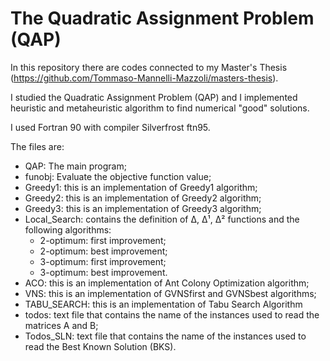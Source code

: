 # The Quadratic Assignment Problem (QAP)

In this repository there are codes connected to my Master's Thesis (https://github.com/Tommaso-Mannelli-Mazzoli/masters-thesis).

I studied the Quadratic Assignment Problem (QAP) and I implemented heuristic and metaheuristic algorithm to find numerical "good" solutions.

I used Fortran 90 with compiler  Silverfrost ftn95.


The files are:

* QAP: The main program;
* funobj: Evaluate the objective function value;
* Greedy1: this is an implementation of Greedy1 algorithm;
* Greedy2: this is an implementation of Greedy2 algorithm;
* Greedy3: this is an implementation of Greedy3 algorithm;
* Local_Search: contains the definition of Δ, Δ¹, Δ²  functions and the following algorithms:
  - 2-optimum: first improvement;
  - 2-optimum: best improvement;
  - 3-optimum: first improvement;
  - 3-optimum: best improvement.
* ACO: this is an implementation of Ant Colony Optimization algorithm;
* VNS: this is an implementation of GVNSfirst and GVNSbest algorithms;
* TABU_SEARCH: this is an implementation of Tabu Search Algorithm
* todos: text file that contains the name of the instances used to read the matrices A and B;
* Todos_SLN: text file that contains the name of the instances used to read the Best Known Solution (BKS).
